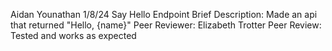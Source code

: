 Aidan Younathan
1/8/24
Say Hello Endpoint
Brief Description: Made an api that returned "Hello, {name}"
Peer Reviewer: Elizabeth Trotter
Peer Review: Tested and works as expected
